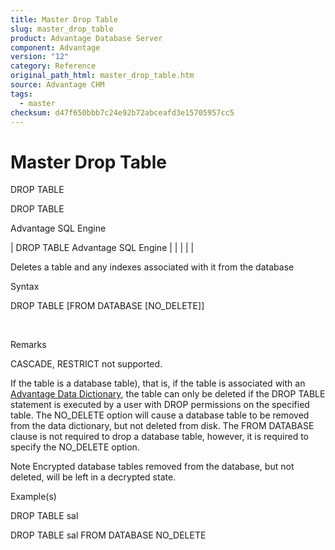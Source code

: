 ```yaml
---
title: Master Drop Table
slug: master_drop_table
product: Advantage Database Server
component: Advantage
version: "12"
category: Reference
original_path_html: master_drop_table.htm
source: Advantage CHM
tags:
  - master
checksum: d47f650bbb7c24e92b72abceafd3e15705957cc5
---
```


# Master Drop Table

DROP TABLE

DROP TABLE

Advantage SQL Engine

| DROP TABLE  Advantage SQL Engine |  |  |  |  |

Deletes a table and any indexes associated with it from the database

Syntax

DROP TABLE <table-name> [FROM DATABASE [NO\_DELETE]]

 

Remarks

CASCADE, RESTRICT not supported.

If the table is a database table), that is, if the table is associated with an [Advantage Data Dictionary](master_advantage_data_dictionary.md), the table can only be deleted if the DROP TABLE statement is executed by a user with DROP permissions on the specified table. The NO\_DELETE option will cause a database table to be removed from the data dictionary, but not deleted from disk. The FROM DATABASE clause is not required to drop a database table, however, it is required to specify the NO\_DELETE option.

Note Encrypted database tables removed from the database, but not deleted, will be left in a decrypted state.

Example(s)

DROP TABLE sal

DROP TABLE sal FROM DATABASE NO\_DELETE
